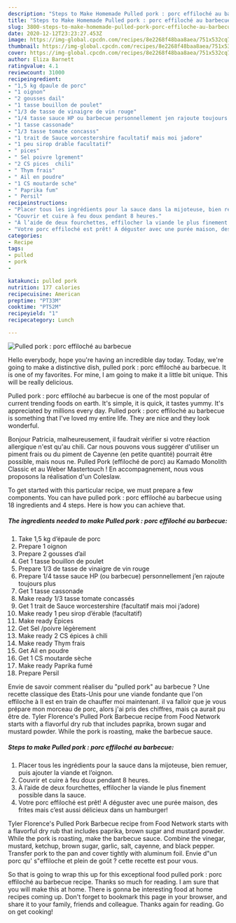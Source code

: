 ```yaml
---
description: "Steps to Make Homemade Pulled pork : porc effiloché au barbecue"
title: "Steps to Make Homemade Pulled pork : porc effiloché au barbecue"
slug: 3800-steps-to-make-homemade-pulled-pork-porc-effiloche-au-barbecue
date: 2020-12-12T23:23:27.453Z
image: https://img-global.cpcdn.com/recipes/8e2268f48baa8aea/751x532cq70/pulled-pork-porc-effiloche-au-barbecue-photo-principale-de-la-recette.jpg
thumbnail: https://img-global.cpcdn.com/recipes/8e2268f48baa8aea/751x532cq70/pulled-pork-porc-effiloche-au-barbecue-photo-principale-de-la-recette.jpg
cover: https://img-global.cpcdn.com/recipes/8e2268f48baa8aea/751x532cq70/pulled-pork-porc-effiloche-au-barbecue-photo-principale-de-la-recette.jpg
author: Eliza Barnett
ratingvalue: 4.1
reviewcount: 31000
recipeingredient:
- "1,5 kg dpaule de porc"
- "1 oignon"
- "2 gousses dail"
- "1 tasse bouillon de poulet"
- "1/3 de tasse de vinaigre de vin rouge"
- "1/4 tasse sauce HP ou barbecue personnellement jen rajoute toujours plus"
- "1 tasse cassonade"
- "1/3 tasse tomate concasss"
- "1 trait de Sauce worcestershire facultatif mais moi jadore"
- "1 peu sirop drable facultatif"
- " pices"
- " Sel poivre lgrement"
- "2 CS pices  chili"
- " Thym frais"
- " Ail en poudre"
- "1 CS moutarde sche"
- " Paprika fum"
- " Persil"
recipeinstructions:
- "Placer tous les ingrédients pour la sauce dans la mijoteuse, bien remuer, puis ajouter la viande et l’oignon."
- "Couvrir et cuire à feu doux pendant 8 heures."
- "À l’aide de deux fourchettes, effilocher la viande le plus finement possible dans la sauce."
- "Votre porc effiloché est prêt! A déguster avec une purée maison, des frites mais c’est aussi délicieux dans un hamburger!"
categories:
- Recipe
tags:
- pulled
- pork
- 

katakunci: pulled pork  
nutrition: 177 calories
recipecuisine: American
preptime: "PT33M"
cooktime: "PT52M"
recipeyield: "1"
recipecategory: Lunch

---
```



![Pulled pork : porc effiloché au barbecue](https://img-global.cpcdn.com/recipes/8e2268f48baa8aea/751x532cq70/pulled-pork-porc-effiloche-au-barbecue-photo-principale-de-la-recette.jpg)

Hello everybody, hope you're having an incredible day today. Today, we're going to make a distinctive dish, pulled pork : porc effiloché au barbecue. It is one of my favorites. For mine, I am going to make it a little bit unique. This will be really delicious.

Pulled pork : porc effiloché au barbecue is one of the most popular of current trending foods on earth. It's simple, it is quick, it tastes yummy. It's appreciated by millions every day. Pulled pork : porc effiloché au barbecue is something that I've loved my entire life. They are nice and they look wonderful.

Bonjour Patricia, malheureusement, il faudrait vérifier si votre réaction allergique n&#39;est qu&#39;au chili. Car nous pouvons vous suggérer d&#39;utiliser un piment frais ou du piment de Cayenne (en petite quantité) pourrait être possible, mais nous ne. Pulled Pork (effiloché de porc) au Kamado Monolith Classic et au Weber Mastertouch ! En accompagnement, nous vous proposons la réalisation d&#39;un Coleslaw.


To get started with this particular recipe, we must prepare a few components. You can have pulled pork : porc effiloché au barbecue using 18 ingredients and 4 steps. Here is how you can achieve that.

<!--inarticleads1-->

##### The ingredients needed to make Pulled pork : porc effiloché au barbecue:

1. Take 1,5 kg d’épaule de porc
1. Prepare 1 oignon
1. Prepare 2 gousses d’ail
1. Get 1 tasse bouillon de poulet
1. Prepare 1/3 de tasse de vinaigre de vin rouge
1. Prepare 1/4 tasse sauce HP (ou barbecue) personnellement j’en rajoute toujours plus
1. Get 1 tasse cassonade
1. Make ready 1/3 tasse tomate concassés
1. Get 1 trait de Sauce worcestershire (facultatif mais moi j’adore)
1. Make ready 1 peu sirop d’érable (facultatif)
1. Make ready  Épices
1. Get  Sel /poivre légèrement
1. Make ready 2 CS épices à chili
1. Make ready  Thym frais
1. Get  Ail en poudre
1. Get 1 CS moutarde sèche
1. Make ready  Paprika fumé
1. Prepare  Persil


Envie de savoir comment réaliser du &#34;pulled pork&#34; au barbecue ? Une recette classique des Etats-Unis pour une viande fondante que l&#39;on effiloche à Il est en train de chauffer moi maintenant. il va falloir que je vous prépare mon morceau de porc, alors j&#39;ai pris des chiffres, mais ça aurait pu être de. Tyler Florence&#39;s Pulled Pork Barbecue recipe from Food Network starts with a flavorful dry rub that includes paprika, brown sugar and mustard powder. While the pork is roasting, make the barbecue sauce. 

<!--inarticleads2-->

##### Steps to make Pulled pork : porc effiloché au barbecue:

1. Placer tous les ingrédients pour la sauce dans la mijoteuse, bien remuer, puis ajouter la viande et l’oignon.
1. Couvrir et cuire à feu doux pendant 8 heures.
1. À l’aide de deux fourchettes, effilocher la viande le plus finement possible dans la sauce.
1. Votre porc effiloché est prêt! A déguster avec une purée maison, des frites mais c’est aussi délicieux dans un hamburger!


Tyler Florence&#39;s Pulled Pork Barbecue recipe from Food Network starts with a flavorful dry rub that includes paprika, brown sugar and mustard powder. While the pork is roasting, make the barbecue sauce. Combine the vinegar, mustard, ketchup, brown sugar, garlic, salt, cayenne, and black pepper. Transfer pork to the pan and cover tightly with aluminum foil. Envie d&#34;un porc qu&#39; s&#34;effiloche et plein de goût ? cette recette est pour vous. 

So that is going to wrap this up for this exceptional food pulled pork : porc effiloché au barbecue recipe. Thanks so much for reading. I am sure that you will make this at home. There is gonna be interesting food at home recipes coming up. Don't forget to bookmark this page in your browser, and share it to your family, friends and colleague. Thanks again for reading. Go on get cooking!
